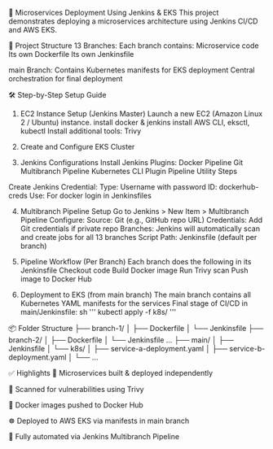 🚀 Microservices Deployment Using Jenkins & EKS
This project demonstrates deploying a microservices architecture using Jenkins CI/CD and AWS EKS.

📁 Project Structure
13 Branches: Each branch contains:
Microservice code
Its own Dockerfile
Its own Jenkinsfile

main Branch:
Contains Kubernetes manifests for EKS deployment
Central orchestration for final deployment

🛠️ Step-by-Step Setup Guide

1. EC2 Instance Setup (Jenkins Master)
Launch a new EC2 (Amazon Linux 2 / Ubuntu) instance.
install docker & jenkins
install AWS CLI, eksctl, kubectl
Install additional tools: Trivy

2. Create and Configure EKS Cluster
3. Jenkins Configurations
Install Jenkins Plugins:
Docker Pipeline
Git
Multibranch Pipeline
Kubernetes CLI Plugin
Pipeline Utility Steps

Create Jenkins Credential:
Type: Username with password
ID: dockerhub-creds
Use: For docker login in Jenkinsfiles

4. Multibranch Pipeline Setup
Go to Jenkins > New Item > Multibranch Pipeline
Configure:
Source: Git (e.g., GitHub repo URL)
Credentials: Add Git credentials if private repo
Branches: Jenkins will automatically scan and create jobs for all 13 branches
Script Path: Jenkinsfile (default per branch)

5. Pipeline Workflow (Per Branch)
Each branch does the following in its Jenkinsfile
Checkout code
Build Docker image
Run Trivy scan
Push image to Docker Hub

6. Deployment to EKS (from main branch)
The main branch contains all Kubernetes YAML manifests for the services
Final stage of CI/CD in main/Jenkinsfile:
sh '''
  kubectl apply -f k8s/
'''

📦 Folder Structure
├── branch-1/
│   ├── Dockerfile
│   └── Jenkinsfile
├── branch-2/
│   ├── Dockerfile
│   └── Jenkinsfile
...
├── main/
│   ├── Jenkinsfile
│   └── k8s/
│       ├── service-a-deployment.yaml
│       ├── service-b-deployment.yaml
│       └── ...

✅ Highlights
🚀 Microservices built & deployed independently

🔐 Scanned for vulnerabilities using Trivy

🐳 Docker images pushed to Docker Hub

☸️ Deployed to AWS EKS via manifests in main branch

🔄 Fully automated via Jenkins Multibranch Pipeline
